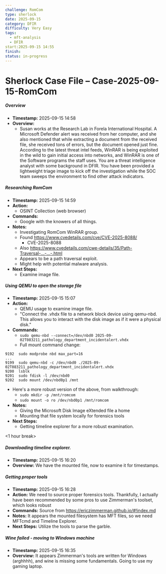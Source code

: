 ```yaml
---
challenge: RomCom
type: sherlock
date: 2025-09-15
category: DFIR
difficulty: Very Easy
tags:
  - mft-analysis
  - DFIR
start:2025-09-15 14:55
finish:
status: in-progress
---
```


# Sherlock Case File – Case-2025-09-15-RomCom

##### Overview

- **Timestamp:** 2025-09-15 14:58
- **Overview:** 
	- Susan works at the Research Lab in Forela International Hospital. A Microsoft Defender alert was received from her computer, and she also mentioned that while extracting a document from the received file, she received tons of errors, but the document opened just fine. According to the latest threat intel feeds, WinRAR is being exploited in the wild to gain initial access into networks, and WinRAR is one of the Software programs the staff uses. You are a threat intelligence analyst with some background in DFIR. You have been provided a lightweight triage image to kick off the investigation while the SOC team sweeps the environment to find other attack indicators.

##### Researching RomCom

- **Timestamp:** 2025-09-15 14:59
- **Action:**
	- OSINT Collection (web browser)
- **Commands:** 
	- Google with the knowers of all things.
- **Notes:**
	- Investigating RomCom WinRAR group.
	- Found https://www.cvedetails.com/cve/CVE-2025-8088/
		- CVE-2025-8088
	- Also https://www.cvedetails.com/cwe-details/35/Path-Traversal-...-...-.html
	- Appears to be a path traversal exploit.
	- Might help with potential malware analysis.
- **Next Steps:** 
	- Examine image file.

##### Using QEMU to open the storage file

- **Timestamp:** 2025-09-15 15:07
- **Action:**
	- QEMU usage to examine image file.
	- "Connect the .vhdx file to a network block device using qemu-nbd. This allows you to interact with the disk image as if it were a physical disk."
- **Commands:** 
	- `sudo qemu-nbd --connect=/dev/nbd0 2025-09-02T083211_pathology_department_incidentalert.vhdx`
	- Full mount command change:
 ```
 9192  sudo modprobe nbd max_part=16
...
 9199  sudo qemu-nbd -c /dev/nbd0 ./2025-09-02T083211_pathology_department_incidentalert.vhdx 
 9200  lsblk
 9201  sudo fdisk -l /dev/nbd0
 9202  sudo mount /dev/nbd0p1 /mnt
```
- Here's a more robust version of the above, from walkthrough:
	- `sudo mkdir -p /mnt/romcom`
	- `sudo mount -o ro /dev/nbd0p1 /mnt/romcom`
- **Notes:** 
	- Giving the Microsoft Disk Image eXtended file a home
	- Mounting that file system locally for forensics tools
- **Next Steps:** 
	- Getting timeline explorer for a more robust examination.

<1 hour break>

##### Downloading timeline explorer.

- **Timestamp:** 2025-09-15 16:20
- **Overview:** We have the mounted file, now to examine it for timestamps.

##### Getting proper tools

- **Timestamp:** 2025-09-15 16:28
- **Action:** We need to source proper forensics tools. Thankfully, I actually have been recommended by some pros to use Zimmerman's toolset, which looks robust
- **Commands:** Source from https://ericzimmerman.github.io/#!index.md
- **Notes:** It appears the mounted filesystem has MFT files, so we need MFTcmd and Timeline Explorer.
- **Next Steps:** Utilize the tools to parse the garble.

##### Wine failed - moving to Windows machine

- **Timestamp:** 2025-09-15 16:35
- **Overview:** It appears Zimmerman's tools are written for Windows (arghhhh), and wine is missing some fundamentals. Going to use my gaming laptop.


